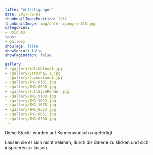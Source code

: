 ```yaml
---
title: "Anfertigungen"
date: 2017-09-01
thumbnailImagePosition: left
thumbnailImage: img/anfertigungen-140.jpg
categories:
- uniques
tags:
- gallery
showTags: false
showSocial: false
showPagination: false

gallery:
- /gallery/Batikbluse1.jpg
- /gallery/Latscha1.1.jpg
- /gallery/JupeLeinen1.jpg
- /gallery/IMG_0131.jpg
- /gallery/IMG_0095.jpg
- /gallery/FullSizeRender.jpg
- /gallery/IMG_0103.jpg
- /gallery/IMG_1023.jpg
- /gallery/IMG_1078.jpg
- /gallery/IMG_0523.jpg
- /gallery/IMG_0661.jpg
- /gallery/IMG_0780.jpg
---
```


Diese Stücke wurden auf Kundenwunsch angefertigt.

<!--more-->
Lassen sie es sich nicht nehmen, durch die Galerie zu klicken und sich inspirieren zu lassen.<p>
